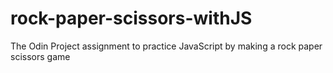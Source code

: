 # rock-paper-scissors-withJS
The Odin Project assignment to practice JavaScript by making a rock paper scissors game
